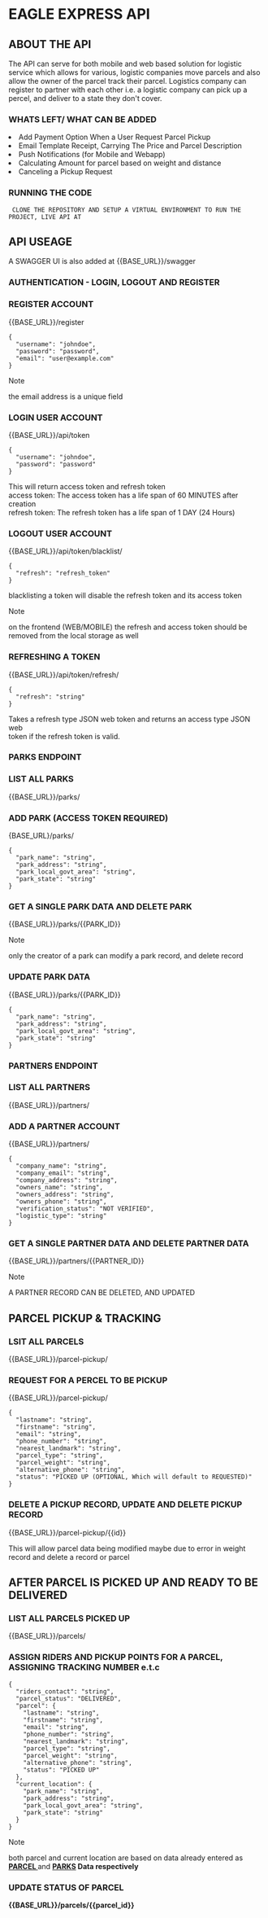 # EAGLE EXPRESS API
## ABOUT THE API
The API can serve for both mobile and web based solution for logistic service which allows for various, logistic companies move parcels and also allow the owner of the parcel track their parcel. 
Logistics company can register to partner with each other i.e. a logistic company can pick up a percel, and deliver to a state they don't cover. 

### WHATS LEFT/ WHAT CAN BE ADDED

<li> Add Payment Option When a User Request Parcel Pickup
<li> Email Template Receipt, Carrying The Price and Parcel Description
<li> Push Notifications (for Mobile and Webapp)
<li> Calculating Amount for parcel based on weight and distance
<li> Canceling a Pickup Request


### RUNNING THE CODE
```
 CLONE THE REPOSITORY AND SETUP A VIRTUAL ENVIRONMENT TO RUN THE PROJECT, LIVE API AT 

```
## API USEAGE

A SWAGGER UI is also added at {{BASE_URL}}/swagger
### AUTHENTICATION - LOGIN, LOGOUT AND REGISTER 
### REGISTER ACCOUNT

{{BASE_URL}}/register
```
{
  "username": "johndoe",
  "password": "password",
  "email": "user@example.com"
}
```
>[!NOTE]
the email address is a unique field

### LOGIN USER ACCOUNT
{{BASE_URL}}/api/token
```
{
  "username": "johndoe",
  "password": "password"
}

```
This will return access token and refresh token <br>
access token: The access token has a life span of 60 MINUTES after creation <br>
refresh token: The refresh token has a life span of 1 DAY (24 Hours) <br>

### LOGOUT USER ACCOUNT
{{BASE_URL}}/api/token/blacklist/
```
{
  "refresh": "refresh_token"
}
```
blacklisting a token will disable the refresh token and its access token
>[!NOTE]
on the frontend (WEB/MOBILE) the refresh and access token should be removed from the local storage as well

### REFRESHING A TOKEN
{{BASE_URL}}/api/token/refresh/
```
{
  "refresh": "string"
}
```
Takes a refresh type JSON web token and returns an access type JSON web <br>
token if the refresh token is valid.
<div id="parks">

### PARKS ENDPOINT
### LIST ALL PARKS

</div>

{{BASE_URL}}/parks/


### ADD PARK (ACCESS TOKEN REQUIRED)
{BASE_URL}/parks/

```
{
  "park_name": "string",
  "park_address": "string",
  "park_local_govt_area": "string",
  "park_state": "string"
}
```

### GET A SINGLE PARK DATA AND  DELETE PARK
{{BASE_URL}}/parks/{{PARK_ID}}

>[!NOTE]
only the creator of a park can modify a park record, and delete record

### UPDATE PARK DATA
{{BASE_URL}}/parks/{{PARK_ID}}
```
{
  "park_name": "string",
  "park_address": "string",
  "park_local_govt_area": "string",
  "park_state": "string"
}
```

### PARTNERS ENDPOINT
### LIST ALL PARTNERS
{{BASE_URL}}/partners/

### ADD A PARTNER ACCOUNT
{{BASE_URL}}/partners/
```
{
  "company_name": "string",
  "company_email": "string",
  "company_address": "string",
  "owners_name": "string",
  "owners_address": "string",
  "owners_phone": "string",
  "verification_status": "NOT VERIFIED",
  "logistic_type": "string"
}
```
### GET A SINGLE PARTNER DATA AND  DELETE PARTNER DATA 
{{BASE_URL}}/partners/{{PARTNER_ID}}

>[!NOTE]
A PARTNER RECORD CAN BE DELETED, AND UPDATED

<div id="parcels">

## PARCEL PICKUP & TRACKING
### LSIT ALL PARCELS

</div>
{{BASE_URL}}/parcel-pickup/

### REQUEST FOR A PERCEL TO BE PICKUP
{{BASE_URL}}/parcel-pickup/
```
{
  "lastname": "string",
  "firstname": "string",
  "email": "string",
  "phone_number": "string",
  "nearest_landmark": "string",
  "parcel_type": "string",
  "parcel_weight": "string",
  "alternative_phone": "string",
  "status": "PICKED UP (OPTIONAL, Which will default to REQUESTED)"
}
```

### DELETE A PICKUP RECORD, UPDATE AND DELETE PICKUP RECORD
{{BASE_URL}}/parcel-pickup/{{id}}

This will allow parcel data being modified maybe due to error in weight record and delete a record or parcel 

## AFTER PARCEL IS PICKED UP AND READY TO BE DELIVERED
### LIST ALL PARCELS PICKED UP
{{BASE_URL}}/parcels/

### ASSIGN RIDERS AND PICKUP POINTS FOR A PARCEL, ASSIGNING TRACKING NUMBER e.t.c
```
{
  "riders_contact": "string",
  "parcel_status": "DELIVERED",
  "parcel": {
    "lastname": "string",
    "firstname": "string",
    "email": "string",
    "phone_number": "string",
    "nearest_landmark": "string",
    "parcel_type": "string",
    "parcel_weight": "string",
    "alternative_phone": "string",
    "status": "PICKED UP"
  },
  "current_location": {
    "park_name": "string",
    "park_address": "string",
    "park_local_govt_area": "string",
    "park_state": "string"
  }
}
```

>[!NOTE]
both parcel and current location are based on data already entered as <b> <a href="#parcels"> PARCEL </a></b> and  <b> <a href="#parks"> PARKS</a> <b> Data respectively

### UPDATE STATUS OF PARCEL
{{BASE_URL}}/parcels/{{parcel_id}}


